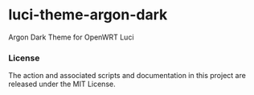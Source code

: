 #  luci-theme-argon-dark

Argon Dark Theme for OpenWRT Luci

### License

The action and associated scripts and documentation in this project are released under the MIT License.
